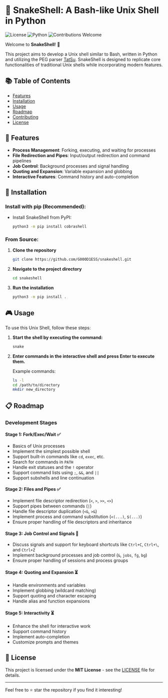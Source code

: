 # 🐍 SnakeShell: A Bash-like Unix Shell in Python

![License](https://img.shields.io/badge/license-MIT-blue.svg)
![Python](https://img.shields.io/badge/python-3.12-blue.svg)
![Contributions Welcome](https://img.shields.io/badge/contributions-welcome-brightgreen.svg)

Welcome to **SnakeShell**! 🎉

This project aims to develop a Unix shell similar to Bash, written in Python and utilizing the PEG parser [TatSu](https://github.com/neogeny/TatSu). SnakeShell is designed to replicate core functionalities of traditional Unix shells while incorporating modern features.

## 📚 Table of Contents

- [Features](#-features)
- [Installation](#-installation)
- [Usage](#-usage)
- [Roadmap](#-roadmap)
- [Contributing](#-contributing)
- [License](#-license)

## 🌟 Features

- **Process Management**: Forking, executing, and waiting for processes
- **File Redirection and Pipes**: Input/output redirection and command pipelines
- **Job Control**: Background processes and signal handling
- **Quoting and Expansion**: Variable expansion and globbing
- **Interactive Features**: Command history and auto-completion

## 🚀 Installation

### Install with pip (Recommended):

- Install SnakeShell from PyPI:

    ```bash
    python3 -m pip install cobrashell
    ```

### From Source:

1. **Clone the repository**

    ```bash
    git clone https://github.com/G000D1ESS/snakeshell.git
    ```

2. **Navigate to the project directory**

    ```bash
    cd snakeshell
    ```

3. **Run the installation**

    ```bash
    python3 -m pip install .
    ```

## 🎮 Usage

To use this Unix Shell, follow these steps:

1. **Start the shell by executing the command:**

    ```bash
    snake
    ```

2. **Enter commands in the interactive shell and press Enter to execute them.**

    Example commands:

    ```bash
    ls -l
    cd /path/to/directory
    mkdir new_directory
    ```

## 📋 Roadmap

### Development Stages

#### Stage 1: Fork/Exec/Wait ✅

- Basics of Unix processes
- Implement the simplest possible shell
- Support built-in commands like `cd`, `exec`, etc.
- Search for commands in `PATH`
- Handle exit statuses and the `!` operator
- Support command lists using `;`, `&&`, and `||`
- Support subshells and line continuation

#### Stage 2: Files and Pipes ✅

- Implement file descriptor redirection (`<`, `>`, `>>`, `<>`)
- Support pipes between commands (`|`)
- Handle file descriptor duplication (`<&`, `>&`)
- Implement process and command substitution (`<(...)`, `$(...)`)
- Ensure proper handling of file descriptors and inheritance

#### Stage 3: Job Control and Signals 🚧

- Discuss signals and support for keyboard shortcuts like `Ctrl+C`, `Ctrl+\`, and `Ctrl+Z`
- Implement background processes and job control (`&`, `jobs`, `fg`, `bg`)
- Ensure proper handling of sessions and process groups

#### Stage 4: Quoting and Expansion ⏳

- Handle environments and variables
- Implement globbing (wildcard matching)
- Support quoting and character escaping
- Handle alias and function expansions

#### Stage 5: Interactivity ⏳

- Enhance the shell for interactive work
- Support command history
- Implement auto-completion
- Customize prompts and themes

## 📄 License

This project is licensed under the **MIT License** - see the [LICENSE](LICENSE) file for details.

---

Feel free to ⭐ star the repository if you find it interesting!
